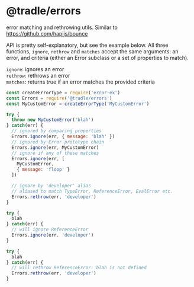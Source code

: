 # @tradle/errors

error matching and rethrowing utils. Similar to https://github.com/hapijs/bounce

API is pretty self-explanatory, but see the example below. All three functions, `ignore`, `rethrow` and `matches` accept the same arguments: an error, and criteria (either an Error subclass or a set of properties to match).

`ignore`: ignores an error  
`rethrow`: rethrows an error   
`matches`: returns true if an error matches the provided criteria

```js
const createErrorType = require('error-ex')
const Errors = require('@tradle/errors')
const MyCustomError = createErrorType('MyCustomError')

try {
  throw new MyCustomError('blah')
} catch(err) {
  // ignored by comparing properties
  Errors.ignore(err, { message: 'blah' })
  // ignored by Error prototype chain
  Errors.ignore(err, MyCustomError)
  // ignore if any of these matches
  Errors.ignore(err, [
    MyCustomError,
    { message: 'floop' }
  ])

  // ignore by 'developer' alias
  // aliased to match TypeError, ReferenceError, EvalError etc.
  Errors.rethrow(err, 'developer')
}

try {
  blah
} catch(err) {
  // will ignore ReferenceError
  Errors.ignore(err, 'developer')
}

try {
  blah
} catch(err) {
  // will rethrow ReferenceError: blah is not defined
  Errors.rethrow(err, 'developer')
}
```
